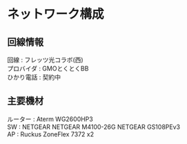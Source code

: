 # ネットワーク構成
## 回線情報
回線 : フレッツ光コラボ(西)  
プロバイダ : GMOとくとくBB  
ひかり電話 : 契約中  

## 主要機材
ルーター : Aterm WG2600HP3  
SW : NETGEAR NETGEAR M4100-26G 
     NETGEAR GS108PEv3  
AP : Ruckus ZoneFlex 7372 x2  
